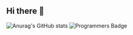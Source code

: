 ## Hi there 👋

![Anurag's GitHub stats](https://github-readme-stats.vercel.app/api?username=shipleaf&show_icons=true&theme=radical)
![Programmers Badge](https://raw.githubusercontent.com/shipleaf/Programmers_Badge_Generator/Programmers_Badge_Generator/main/result/result.svg)
<!--
**shipleaf/shipleaf** is a ✨ _special_ ✨ repository because its `README.md` (this file) appears on your GitHub profile.

Here are some ideas to get you started:

- 🔭 I’m currently working on ...
- 🌱 I’m currently learning ...
- 👯 I’m looking to collaborate on ...
- 🤔 I’m looking for help with ...
- 💬 Ask me about ...
- 📫 How to reach me: ...
- 😄 Pronouns: ...
- ⚡ Fun fact: ...
-->
